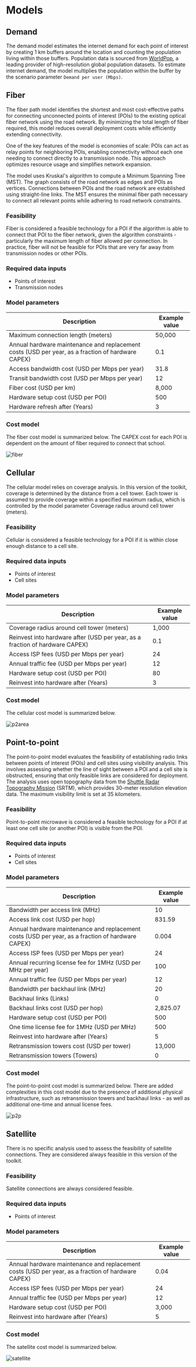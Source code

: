 # Models

## Demand

The demand model estimates the internet demand for each point of interest by creating 1 km buffers around the location and counting the population living within those buffers. Population data is sourced from [WorldPop](https://www.worldpop.org/), a leading provider of high-resolution global population datasets. To estimate internet demand, the model multiplies the population within the buffer by the scenario parameter `Demand per user (Mbps)`.

## Fiber

The fiber path model identifies the shortest and most cost-effective paths for connecting unconnected points of interest (POIs) to the existing optical fiber network using the road network. By minimizing the total length of fiber required, this model reduces overall deployment costs while efficiently extending connectivity.

One of the key features of the model is economies of scale: POIs can act as relay points for neighboring POIs, enabling connectivity without each one needing to connect directly to a transmission node. This approach optimizes resource usage and simplifies network expansion.

The model uses Kruskal's algorithm to compute a Minimum Spanning Tree (MST). The graph consists of the road network as edges and POIs as vertices. Connections between POIs and the road network are established using straight-line links. The MST ensures the minimal fiber path necessary to connect all relevant points while adhering to road network constraints.

### Feasibility

Fiber is considered a feasible technology for a POI if the algorithm is able to connect that POI to the fiber network, given the algorithm constraints - particularly the maximum length of fiber allowed per connection. In practice, fiber will not be feasible for POIs that are very far away from transmission nodes or other POIs.

### Required data inputs

- Points of interest
- Transmission nodes

### Model parameters

| Description | Example value |
|------------|---------------|
| Maximum connection length (meters) | 50,000 |
| Annual hardware maintenance and replacement costs (USD per year​, as a fraction of hardware CAPEX) | 0.1 |
| Access bandwidth cost (USD per Mbps per year) | 31.8 |
| Transit bandwidth cost (USD per Mbps per year) | 12 |
| Fiber cost (USD per km​) | 8,000 |
| Hardware setup cost (USD per POI​) | 500 |
| Hardware refresh after (Years) | 3 |

### Cost model

The fiber cost model is summarized below. The CAPEX cost for each POI is dependent on the amount of fiber required to connect that school.

![fiber](diagrams\fiber-cost-model.drawio.svg)

## Cellular

The cellular model relies on coverage analysis. In this version of the toolkit, coverage is determined by the distance from a cell tower. Each tower is assumed to provide coverage within a specified maximum radius, which is controlled by the model parameter Coverage radius around cell tower (meters).

### Feasibility

Cellular is considered a feasible technology for a POI if it is within close enough distance to a cell site.

### Required data inputs

- Points of interest
- Cell sites

### Model parameters

| Description                                         | Example value |
|---------------------------------------------------------|-------------------|
| Coverage radius around cell tower (meters)             | 1,000             |
| Reinvest into hardware after (USD per year, as a fraction of hardware CAPEX) | 0.1               |
| Access ISP fees (USD per Mbps per year)                | 24                |
| Annual traffic fee (USD per Mbps per year)             | 12                |
| Hardware setup cost (USD per POI)                      | 80                |
| Reinvest into hardware after (Years)                   | 3                 |

### Cost model

The cellular cost model is summarized below.

![p2area](diagrams\cellular-cost-model.drawio.svg)

## Point-to-point

The point-to-point model evaluates the feasibility of establishing radio links between points of interest (POIs) and cell sites using visibility analysis. This involves assessing whether the line of sight between a POI and a cell site is obstructed, ensuring that only feasible links are considered for deployment. The analysis uses open topography data from the [Shuttle Radar Topography Mission](https://www.earthdata.nasa.gov/data/instruments/srtm) (SRTM), which provides 30-meter resolution elevation data. The maximum visibility limit is set at 35 kilometers.

### Feasibility

Point-to-point microwave is considered a feasible technology for a POI if at least one cell site (or another POI) is visible from the POI.

### Required data inputs

- Points of interest
- Cell sites

### Model parameters

| Description                                                              | Example value |
|------------------------------------------------------------------------------|-------------------|
| Bandwidth per access link (MHz)                                              | 10                |
| Access link cost (USD per hop)                                               | 831.59            |
| Annual hardware maintenance and replacement costs (USD per year, as a fraction of hardware CAPEX) | 0.004             |
| Access ISP fees (USD per Mbps per year)                                      | 24                |
| Annual recurring license fee for 1MHz (USD per MHz per year)                 | 100               |
| Annual traffic fee (USD per Mbps per year)                                   | 12                |
| Bandwidth per backhaul link (MHz)                                            | 20                |
| Backhaul links (Links)                                                       | 0                 |
| Backhaul links cost (USD per hop)                                            | 2,825.07           |
| Hardware setup cost (USD per POI)                                            | 500               |
| One time license fee for 1MHz (USD per MHz)                                  | 500               |
| Reinvest into hardware after (Years)                                         | 5                 |
| Retransmission towers cost (USD per tower)                                   | 13,000             |
| Retransmission towers (Towers)                                               | 0                 |

### Cost model

The point-to-point cost model is summarized below. There are added complexities in this cost model due to the presence of additional physical infrastructure, such as retransmission towers and backhaul links - as well as additional one-time and annual license fees.

![p2p](diagrams\p2p-cost-model.drawio.svg)

## Satellite

There is no specific analysis used to assess the feasibility of satellite connections. They are considered always feasible in this version of the toolkit.

### Feasibility

Satellite connections are always considered feasible.

### Required data inputs

- Points of interest

### Model parameters

| Description                                                                 | Example value |
|---------------------------------------------------------------------------------|-------------------|
| Annual hardware maintenance and replacement costs (USD per year, as a fraction of hardware CAPEX) | 0.04              |
| Access ISP fees (USD per Mbps per year)                                         | 24                |
| Annual traffic fee (USD per Mbps per year)                                      | 12                |
| Hardware setup cost (USD per POI)                                               | 3,000              |
| Reinvest into hardware after (Years)                                            | 5                 |

### Cost model

The satellite cost model is summarized below.

![satellite](diagrams\satellite-cost-model.drawio.svg)